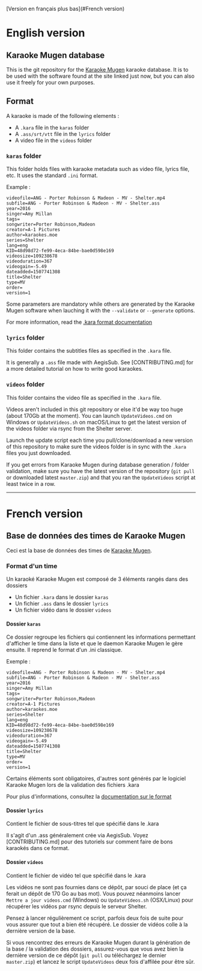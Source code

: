 ﻿[Version en français plus bas](#French version)

# English version

## Karaoke Mugen database

This is the git repository for the [Karaoke Mugen](http://mugen.karaokes.moe) karaoke database. It is to be used with the software found at the site linked just now, but you can also use it freely for your own purposes.

## Format

A karaoke is made of the following elements :

* A `.kara` file in the `karas` folder
* A `.ass/srt/vtt` file in the `lyrics` folder
* A video file in the `videos` folder

### `karas` folder

This folder holds files with karaoke metadata such as video file, lyrics file, etc. It uses the standard `.ini` format.

Example :
```
videofile=ANG - Porter Robinson & Madeon - MV - Shelter.mp4
subfile=ANG - Porter Robinson & Madeon - MV - Shelter.ass
year=2016
singer=Amy Millan
tags=
songwriter=Porter Robinson,Madeon
creator=A-1 Pictures
author=karaokes.moe
series=Shelter
lang=eng
KID=48d98d72-fe99-4eca-84be-bae0d598e169
videosize=109238678
videoduration=367
videogain=-5.49
dateadded=1507741308
title=Shelter
type=MV
order=
version=1
```

Some parameters are mandatory while others are generated by the Karaoke Mugen software when lauching it with the `--validate` or `--generate` options.

For more information, read the [.kara format documentation](docs/karaformat.md)

### `lyrics` folder

This folder contains the subtitles files as specified in the `.kara` file.

It is generally a `.ass` file made with AegisSub. See [CONTRIBUTING.md] for a more detailed tutorial on how to write good karaokes.

### `videos` folder

This folder contains the video file as specified in the `.kara` file.

Videos aren't included in this git repository or else it'd be way too huge (about 170Gb at the moment). You can launch `UpdateVideos.cmd` on Windows or `UpdateVideos.sh` on macOS/Linux to get the latest version of the videos folder via rsync from the Shelter server.

Launch the update script each time you pull/clone/download a new version of this repository to make sure the videos folder is in sync with the `.kara` files you just downloaded.

If you get errors from Karaoke Mugen during database generation / folder validation, make sure you have the latest version of the repository (`git pull` or downloaded latest `master.zip`) and that you ran the `UpdateVideos` script at least twice in a row.

---

# French version

## Base de données des times de Karaoke Mugen

Ceci est la base de données des times de [Karaoke Mugen](http://mugen.karaokes.moe).

### Format d'un time

Un karaoké Karaoke Mugen est composé de 3 éléments rangés dans des dossiers

* Un fichier `.kara` dans le dossier `karas`
* Un fichier `.ass` dans le dossier `lyrics`
* Un fichier vidéo dans le dossier `videos`

#### Dossier `karas`

Ce dossier regroupe les fichiers qui contiennent les informations permettant d'afficher le time dans la liste et que le daemon Karaoke Mugen le gère ensuite. Il reprend le format d'un .ini classique.

Exemple :
```
videofile=ANG - Porter Robinson & Madeon - MV - Shelter.mp4
subfile=ANG - Porter Robinson & Madeon - MV - Shelter.ass
year=2016
singer=Amy Millan
tags=
songwriter=Porter Robinson,Madeon
creator=A-1 Pictures
author=karaokes.moe
series=Shelter
lang=eng
KID=48d98d72-fe99-4eca-84be-bae0d598e169
videosize=109238678
videoduration=367
videogain=-5.49
dateadded=1507741308
title=Shelter
type=MV
order=
version=1
```

Certains éléments sont obligatoires, d'autres sont générés par le logiciel Karaoke Mugen lors de la validation des fichiers .kara

Pour plus d'informations, consultez la [documentation sur le format](docs/karaformat.md)

#### Dossier `lyrics`

Contient le fichier de sous-titres tel que spécifié dans le .kara

Il s'agit d'un .ass généralement crée via AegisSub. Voyez [CONTRIBUTING.md] pour des tutoriels sur comment faire de bons karaokés dans ce format.

#### Dossier `videos`

Contient le fichier de vidéo tel que spécifié dans le .kara

Les vidéos ne sont pas fournies dans ce dépôt, par souci de place (et ça ferait un dépôt de 170 Go au bas mot). Vous pouvez néanmoins lancer `Mettre a jour videos.cmd` (Windows) ou `UpdateVideos.sh` (OSX/Linux) pour récupérer les vidéos par rsync depuis le serveur Shelter.

Pensez à lancer régulièrement ce script, parfois deux fois de suite pour vous assurer que tout a bien été récupéré. Le dossier de vidéos colle à la dernière version de la base.

Si vous rencontrez des erreurs de Karaoke Mugen durant la génération de la base / la validation des dossiers, assurez-vous que vous avez bien la dernière version de ce dépôt (`git pull` ou téléchargez le dernier `master.zip`) et lancez le script `UpdateVideos` deux fois d'affilée pour être sûr.
